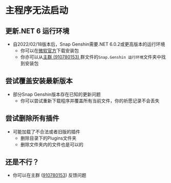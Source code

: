 # 主程序无法启动

## 更新.NET 6 运行环境

- 自2022/02/18版本后，Snap Genshin需要.NET 6.0.2或更高版本的运行环境
  - 你可以在[微软官方](https://dotnet.microsoft.com/en-us/download/dotnet/thank-you/runtime-desktop-6.0.2-windows-x64-installer)下载安装包
  - 你亦可以从[主群 (910780153) ](https://jq.qq.com/?_wv=1027&k=MHLNhhYJ)群文件的`Snap.Genshin 运行环境`文件夹中找到安装包

## 尝试覆盖安装最新版本

- 部分Snap Genshin版本存在已知的更新问题
  - 你可以尝试重新下载程序并覆盖所有当前文件，你的祈愿记录不会丢失

## 尝试删除所有插件
- 可能加载了不合法或者旧版的插件
  - 删除目录下的Plugins文件夹
  - 删除文件夹内的文件也是可以的

## 还是不行？

- 你可以在主群 ([910780153](https://jq.qq.com/?_wv=1027&k=MHLNhhYJ)) 反馈问题

